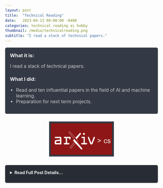 ```yaml
---
layout: post
title:  "Technical Reading"
date:   2023-04-13 00:00:00 -0400
categories: technical reading ai hobby
thumbnail: /media/technicalreading.png
subtitle: "I read a stack of technical papers."
---
```


<div style="padding: 15px; border: 1px solid #555; border-radius: 5px; margin-bottom: 20px; background-color: #333a45;">
  <h3 style="margin-top: 0; color: #eee;">What it is:</h3>
  <p style="font-size: 1.1em; color: #ccc;">I read a stack of technical papers.</p>
  
  <h3 style="color: #eee;">What I did:</h3>
  <ul style="font-size: 1.1em; list-style-type: disc; padding-left: 20px; color: #ccc;">
    <li>Read and ten influential papers in the field of AI and machine learning.</li>
    <li>Preparation for next term projects.</li>
  </ul>
</div>

<div style="text-align: center; margin-bottom: 20px;">
  <img src="/media/technicalreading.png" alt="Technical Reading" style="max-width: 40%; height: auto; margin: 5px; border: 1px solid #555; padding: 5px; background-color: #333a45;">
</div>

<details style="margin-bottom: 20px; background-color: #282c34; padding: 15px; border-radius: 5px; border: 1px solid #444;">
  <summary style="cursor: pointer; font-weight: bold; color: #eee; margin-bottom: 10px;">Read Full Post Details...</summary>
  <div style="padding-top: 10px; border-top: 1px solid #444;">
    I have read the following papers to write papers for MSTU-4005 Cognition and Computers and MSTU-4028 Technology and Culture:
    
    - [GPT-4 Technical Report](https://arxiv.org/abs/2303.08774)
    - [Attention Is All You Need](https://arxiv.org/abs/1706.03762)
    - [Large Language Models Understand and Can be Enhanced by Emotional Stimuli](https://arxiv.org/abs/2307.11760)
    - [Artificial Intelligence in Education: A Review](https://ieeexplore.ieee.org/document/9069875)
    - [Sparks of Artificial General Intelligence: Early experiments with GPT-4](https://arxiv.org/abs/2303.12712)
    - [Reflexion: An Autonomous Agent with Dynamic Memory and Self-Reflection](https://arxiv.org/abs/2303.11366)
    - [HuggingGPT: Solving AI Tasks with ChatGPT and Its Friends in HuggingFace](https://arxiv.org/abs/2303.17580)
    - [Theory of Mind May Have Spontaneously Emerged in Large Language Models](https://arxiv.org/abs/2302.02083)
    - [Training Compute-Optimal Large Language Models](https://arxiv.org/abs/2203.15556)
    - [Will We Run Out of Data? An Analysis of the Limits of Scaling Datasets in Machine Learning](https://arxiv.org/abs/2211.04325)
  </div>
</details>
